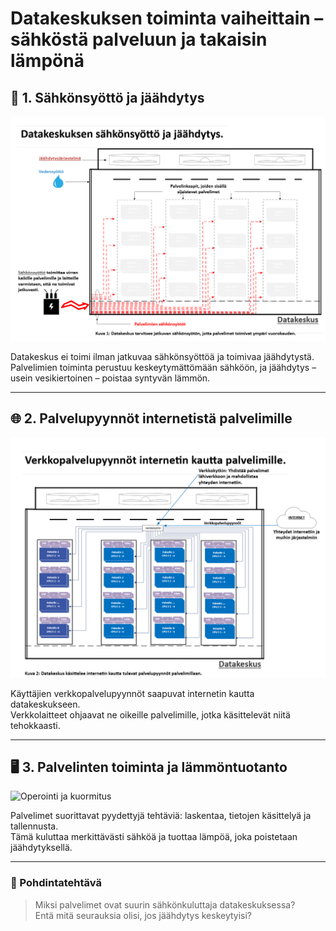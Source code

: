 # Datakeskuksen toiminta vaiheittain – sähköstä palveluun ja takaisin lämpönä

## 🔌 1. Sähkönsyöttö ja jäähdytys

![Sähkönsyöttö ja jäähdytys](kuvat/datakeskus_vaihe1_sahkonsyotto_jaahdytys.png)

Datakeskus ei toimi ilman jatkuvaa sähkönsyöttöä ja toimivaa jäähdytystä.  
Palvelimien toiminta perustuu keskeytymättömään sähköön, ja jäähdytys – usein vesikiertoinen – poistaa syntyvän lämmön.

---

## 🌐 2. Palvelupyynnöt internetistä palvelimille

![Internet ja palvelupyynnöt](kuvat/datakeskus_vaihe2_verkkopalvelupyynnot.png)

Käyttäjien verkkopalvelupyynnöt saapuvat internetin kautta datakeskukseen.  
Verkkolaitteet ohjaavat ne oikeille palvelimille, jotka käsittelevät niitä tehokkaasti.

---

## 🖥️ 3. Palvelinten toiminta ja lämmöntuotanto

![Operointi ja kuormitus](kuvat/datakeskus_vaihe3_operointi_kaytto.png)

Palvelimet suorittavat pyydettyjä tehtäviä: laskentaa, tietojen käsittelyä ja tallennusta.  
Tämä kuluttaa merkittävästi sähköä ja tuottaa lämpöä, joka poistetaan jäähdytyksellä.

---

### 💭 Pohdintatehtävä

> Miksi palvelimet ovat suurin sähkönkuluttaja datakeskuksessa?  
> Entä mitä seurauksia olisi, jos jäähdytys keskeytyisi?


